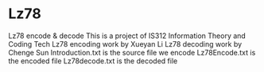 # Lz78
Lz78 encode &amp; decode
This is a project of IS312 Information Theory and Coding Tech
Lz78 encoding work by Xueyan Li
Lz78 decoding work by Chenge Sun
Introduction.txt is the source file we encode
Lz78Encode.txt is the encoded file
Lz78decode.txt is the decoded file
